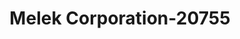 ---
f_zip-code: 79905
f_state-code: TX
title: Melek Corporation-20755
f_phone: 915-542-3131
f_city-only: El Paso
f_address: 2931 Central Avenue El Paso
f_location-unique-id: '20755'
slug: melek-corporation-20755
updated-on: '2024-05-30T13:46:58.046Z'
created-on: '2024-05-30T13:36:59.803Z'
published-on: '2024-05-30T13:54:32.469Z'
f_city-state: cms/city/el-paso-tx.md
f_company: cms/company/melek-corporation.md
f_state: cms/state/texas.md
layout: '[payday-loan].html'
tags: payday-loan
---